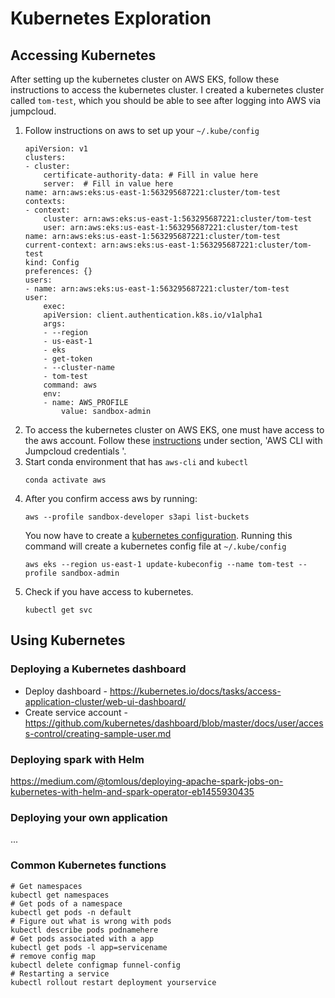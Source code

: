 # Kubernetes Exploration

## Accessing Kubernetes

After setting up the kubernetes cluster on AWS EKS, follow these instructions to access the kubernetes cluster.  I created a kubernetes cluster called `tom-test`, which you should be able to see after logging into AWS via jumpcloud.

1.  Follow instructions on aws to set up your `~/.kube/config`
    ```
    apiVersion: v1
    clusters:
    - cluster:
        certificate-authority-data: # Fill in value here
        server:  # Fill in value here
    name: arn:aws:eks:us-east-1:563295687221:cluster/tom-test
    contexts:
    - context:
        cluster: arn:aws:eks:us-east-1:563295687221:cluster/tom-test
        user: arn:aws:eks:us-east-1:563295687221:cluster/tom-test
    name: arn:aws:eks:us-east-1:563295687221:cluster/tom-test
    current-context: arn:aws:eks:us-east-1:563295687221:cluster/tom-test
    kind: Config
    preferences: {}
    users:
    - name: arn:aws:eks:us-east-1:563295687221:cluster/tom-test
    user:
        exec:
        apiVersion: client.authentication.k8s.io/v1alpha1
        args:
        - --region
        - us-east-1
        - eks
        - get-token
        - --cluster-name
        - tom-test
        command: aws
        env:
        - name: AWS_PROFILE
            value: sandbox-admin
    ```
1.  To access the kubernetes cluster on AWS EKS, one must have access to the aws account. Follow these [instructions](https://sagebionetworks.jira.com/wiki/spaces/IT/pages/405864455/Jumpcloud) under section, 'AWS CLI with Jumpcloud credentials
'.
1.  Start conda environment that has `aws-cli` and `kubectl`
    ```
    conda activate aws
    ```
1.  After you confirm access aws by running:
    ```
    aws --profile sandbox-developer s3api list-buckets
    ```
    You now have to create a [kubernetes configuration](https://docs.aws.amazon.com/eks/latest/userguide/create-kubeconfig.html).  Running this command will create a kubernetes config file at `~/.kube/config`
    ```
    aws eks --region us-east-1 update-kubeconfig --name tom-test --profile sandbox-admin
    ```
1. Check if you have access to kubernetes.
    ```
    kubectl get svc
    ```

## Using Kubernetes

### Deploying a Kubernetes dashboard
* Deploy dashboard - https://kubernetes.io/docs/tasks/access-application-cluster/web-ui-dashboard/
* Create service account - https://github.com/kubernetes/dashboard/blob/master/docs/user/access-control/creating-sample-user.md

### Deploying spark with Helm
https://medium.com/@tomlous/deploying-apache-spark-jobs-on-kubernetes-with-helm-and-spark-operator-eb1455930435

### Deploying your own application
...



### Common Kubernetes functions

```
# Get namespaces
kubectl get namespaces
# Get pods of a namespace
kubectl get pods -n default
# Figure out what is wrong with pods
kubectl describe pods podnamehere
# Get pods associated with a app
kubectl get pods -l app=servicename
# remove config map
kubectl delete configmap funnel-config
# Restarting a service
kubectl rollout restart deployment yourservice
```
